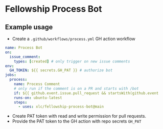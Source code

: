 # Fellowship Process Bot

## Example usage

- Create a `.github/workflows/process.yml` GH action workflow

```yml
name: Process Bot
on:
  issue_comment:
    types: [created] # only trigger on new issue comments
env:
  GH_TOKEN: ${{ secrets.GH_PAT }} # authorize bot
jobs:
  process:
    name: Process Comment
    # only run if the comment is on a PR and starts with /bot
    if: ${{ github.event.issue.pull_request && startsWith(github.event.comment.body, '/bot ') }}
    runs-on: ubuntu-latest
    steps:
      - uses: xlc/fellowship-process-bot@main

```

- Create PAT token with read and write permission for pull requests.
- Provide the PAT token to the GH action with repo secrets `GH_PAT`
